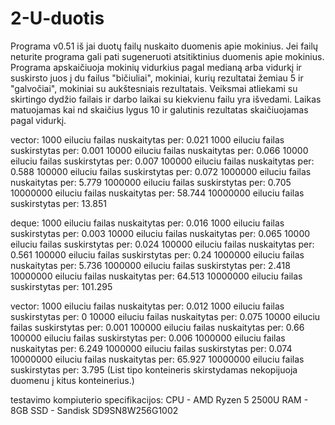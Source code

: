 # 2-U-duotis

Programa v0.51 iš jai duotų failų nuskaito duomenis apie mokinius. Jei failų neturite programa gali pati sugeneruoti atsitiktinius duomenis apie mokinius. Programa apskaičiuoja mokinių vidurkius pagal medianą arba vidurkį ir suskirsto juos į du failus "bičiuliai", mokiniai, kurių rezultatai žemiau 5 ir "galvočiai", mokiniai su aukštesniais rezultatais. Veiksmai atliekami su skirtingo dydžio failais ir darbo laikai su kiekvienu failu yra išvedami. Laikas matuojamas kai nd skaičius lygus 10 ir galutinis rezultatas skaičiuojamas pagal vidurkį.

vector:
1000 eiluciu failas nuskaitytas per: 0.021
1000 eiluciu failas suskirstytas per: 0.001
10000 eiluciu failas nuskaitytas per: 0.066
10000 eiluciu failas suskirstytas per: 0.007
100000 eiluciu failas nuskaitytas per: 0.588
100000 eiluciu failas suskirstytas per: 0.072
1000000 eiluciu failas nuskaitytas per: 5.779
1000000 eiluciu failas suskirstytas per: 0.705
10000000 eiluciu failas nuskaitytas per: 58.744
10000000 eiluciu failas suskirstytas per: 13.851 

deque:
1000 eiluciu failas nuskaitytas per: 0.016
1000 eiluciu failas suskirstytas per: 0.003
10000 eiluciu failas nuskaitytas per: 0.065
10000 eiluciu failas suskirstytas per: 0.024
100000 eiluciu failas nuskaitytas per: 0.561
100000 eiluciu failas suskirstytas per: 0.24
1000000 eiluciu failas nuskaitytas per: 5.736
1000000 eiluciu failas suskirstytas per: 2.418
10000000 eiluciu failas nuskaitytas per: 64.513
10000000 eiluciu failas suskirstytas per: 101.295

vector:
1000 eiluciu failas nuskaitytas per: 0.012
1000 eiluciu failas suskirstytas per: 0
10000 eiluciu failas nuskaitytas per: 0.075
10000 eiluciu failas suskirstytas per: 0.001
100000 eiluciu failas nuskaitytas per: 0.66
100000 eiluciu failas suskirstytas per: 0.006
1000000 eiluciu failas nuskaitytas per: 6.249
1000000 eiluciu failas suskirstytas per: 0.074
10000000 eiluciu failas nuskaitytas per: 65.927
10000000 eiluciu failas suskirstytas per: 3.795
(List tipo konteineris skirstydamas nekopijuoja duomenu į kitus konteinerius.)

testavimo kompiuterio specifikacijos:
CPU - AMD Ryzen 5 2500U 
RAM - 8GB
SSD - Sandisk SD9SN8W256G1002
